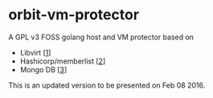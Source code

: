 # orbit-vm-protector

A GPL v3 FOSS golang host and VM protector based on 

- Libvirt [[1]]
- Hashicorp/memberlist [[2]]
- Mongo DB [[3]]


[1]:https://libvirt.org/
[2]:https://www.mongodb.org/
[3]:https://www.mongodb.org/

This is an updated version to be presented on Feb 08 2016.
